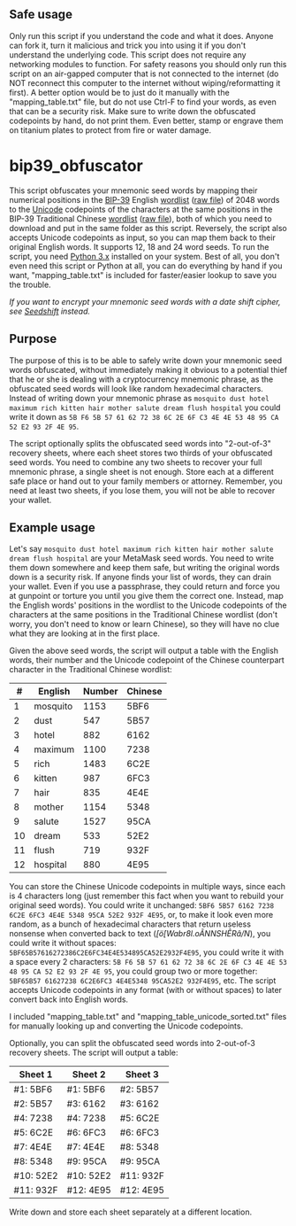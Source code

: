 ## Safe usage
Only run this script if you understand the code and what it does. Anyone can fork it, turn it malicious and trick you into using it if you don't understand the underlying code. This script does not require any networking modules to function. For safety reasons you should only run this script on an air-gapped computer that is not connected to the internet (do NOT reconnect this computer to the internet without wiping/reformatting it first). A better option would be to just do it manually with the "mapping_table.txt" file, but do not use Ctrl-F to find your words, as even that can be a security risk. Make sure to write down the obfuscated codepoints by hand, do not print them. Even better, stamp or engrave them on titanium plates to protect from fire or water damage.

# bip39_obfuscator
This script obfuscates your mnemonic seed words by mapping their numerical positions in the [BIP-39](https://github.com/bitcoin/bips/blob/master/bip-0039.mediawiki) English [wordlist](https://github.com/bitcoin/bips/blob/master/bip-0039/english.txt) ([raw file](https://raw.githubusercontent.com/bitcoin/bips/master/bip-0039/english.txt)) of 2048 words to the [Unicode](https://en.wikipedia.org/wiki/Unicode) codepoints of the characters at the same positions in the BIP-39 Traditional Chinese [wordlist](https://github.com/bitcoin/bips/blob/master/bip-0039/chinese_traditional.txt) ([raw file](https://raw.githubusercontent.com/bitcoin/bips/master/bip-0039/chinese_traditional.txt)), both of which you need to download and put in the same folder as this script. Reversely, the script also accepts Unicode codepoints as input, so you can map them back to their original English words. It supports 12, 18 and 24 word seeds. To run the script, you need [Python 3.x](https://www.python.org/downloads/) installed on your system. Best of all, you don't even need this script or Python at all, you can do everything by hand if you want, "mapping_table.txt" is included for faster/easier lookup to save you the trouble.

*If you want to encrypt your mnemonic seed words with a date shift cipher, see [Seedshift](https://github.com/mifunetoshiro/Seedshift) instead.*

## Purpose
The purpose of this is to be able to safely write down your mnemonic seed words obfuscated, without immediately making it obvious to a potential thief that he or she is dealing with a cryptocurrency mnemonic phrase, as the obfuscated seed words will look like random hexadecimal characters. Instead of writing down your mnemonic phrase as `mosquito dust hotel maximum rich kitten hair mother salute dream flush hospital` you could write it down as `5B F6 5B 57 61 62 72 38 6C 2E 6F C3 4E 4E 53 48 95 CA 52 E2 93 2F 4E 95`.

The script optionally splits the obfuscated seed words into "2-out-of-3" recovery sheets, where each sheet stores two thirds of your obfuscated seed words. You need to combine any two sheets to recover your full mnemonic phrase, a single sheet is not enough. Store each at a different safe place or hand out to your family members or attorney. Remember, you need at least two sheets, if you lose them, you will not be able to recover your wallet.

## Example usage
Let's say `mosquito dust hotel maximum rich kitten hair mother salute dream flush hospital` are your MetaMask seed words. You need to write them down somewhere and keep them safe, but writing the original words down is a security risk. If anyone finds your list of words, they can drain your wallet. Even if you use a passphrase, they could return and force you at gunpoint or torture you until you give them the correct one. Instead, map the English words' positions in the wordlist to the Unicode codepoints of the characters at the same positions in the Traditional Chinese wordlist (don't worry, you don't need to know or learn Chinese), so they will have no clue what they are looking at in the first place.

Given the above seed words, the script will output a table with the English words, their number and the Unicode codepoint of the Chinese counterpart character in the Traditional Chinese wordlist:

| #  | English  | Number | Chinese |
|----|----------|--------|---------|
| 1  | mosquito | 1153   | 5BF6    |
| 2  | dust     | 547    | 5B57    |
| 3  | hotel    | 882    | 6162    |
| 4  | maximum  | 1100   | 7238    |
| 5  | rich     | 1483   | 6C2E    |
| 6  | kitten   | 987    | 6FC3    |
| 7  | hair     | 835    | 4E4E    |
| 8  | mother   | 1154   | 5348    |
| 9  | salute   | 1527   | 95CA    |
| 10 | dream    | 533    | 52E2    |
| 11 | flush    | 719    | 932F    |
| 12 | hospital | 880    | 4E95    |

You can store the Chinese Unicode codepoints in multiple ways, since each is 4 characters long (just remember this fact when you want to rebuild your original seed words). You could write it unchanged: `5BF6 5B57 6162 7238 6C2E 6FC3 4E4E 5348 95CA 52E2 932F 4E95`, or, to make it look even more random, as a bunch of hexadecimal characters that return useless nonsense when converted back to text (*[ö[Wabr8l.oÃNNSHÊRâ/N*), you could write it without spaces: `5BF65B57616272386C2E6FC34E4E534895CA52E2932F4E95`, you could write it with a space every 2 characters: `5B F6 5B 57 61 62 72 38 6C 2E 6F C3 4E 4E 53 48 95 CA 52 E2 93 2F 4E 95`, you could group two or more together: `5BF65B57 61627238 6C2E6FC3 4E4E5348 95CA52E2 932F4E95`, etc. The script accepts Unicode codepoints in any format (with or without spaces) to later convert back into English words.

I included "mapping_table.txt" and "mapping_table_unicode_sorted.txt" files for manually looking up and converting the Unicode codepoints.

Optionally, you can split the obfuscated seed words into 2-out-of-3 recovery sheets. The script will output a table:

| Sheet 1   | Sheet 2   | Sheet 3   |
|-----------|-----------|-----------|
| #1: 5BF6  | #1: 5BF6  | #2: 5B57  |
| #2: 5B57  | #3: 6162  | #3: 6162  |
| #4: 7238  | #4: 7238  | #5: 6C2E  |
| #5: 6C2E  | #6: 6FC3  | #6: 6FC3  |
| #7: 4E4E  | #7: 4E4E  | #8: 5348  |
| #8: 5348  | #9: 95CA  | #9: 95CA  |
| #10: 52E2 | #10: 52E2 | #11: 932F |
| #11: 932F | #12: 4E95 | #12: 4E95 |

Write down and store each sheet separately at a different location.
